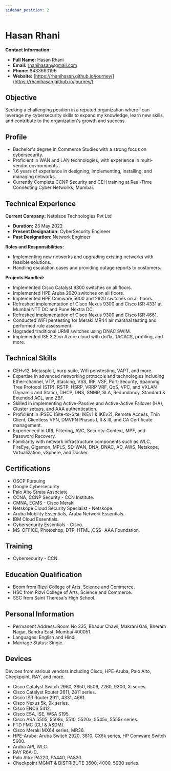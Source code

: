 ```yaml
---
sidebar_position: 2
---
```




# Hasan Rhani

**Contact Information:**
- **Full Name:** Hasan Rhani
- **Email:** rhanihasan@gmail.com
- **Phone:** 8433663196
- **Website:** [https://rhanihasan.github.io/journey/](https://rhanihasan.github.io/journey/)

## Objective
Seeking a challenging position in a reputed organization where I can leverage my cybersecurity skills to expand my knowledge, learn new skills, and contribute to the organization's growth and success.

## Profile
- Bachelor's degree in Commerce Studies with a strong focus on cybersecurity.
- Proficient in WAN and LAN technologies, with experience in multi-vendor environments.
- 1.6 years of experience in designing, implementing, installing, and managing networks.
- Currently Complete CCNP Security and CEH training at Real-Time Connecting Cyber Networks, Mumbai.

## Technical Experience
**Current Company:** Netplace Technologies Pvt Ltd
- **Duration:** 23 May 2022
- **Present Designation:** CyberSecurity Engineer
- **Past Designation:** Network Engineer

**Roles and Responsibilities:**
- Implementing new networks and upgrading existing networks with feasible solutions.
- Handling escalation cases and providing outage reports to customers.

**Projects Handled:**
- Implemented Cisco Catalyst 9300 switches on all floors.
- Implemented HPE Aruba 2920 switches on all floors.
- Implemented HPE Comware 5600 and 2920 switches on all floors.
- Refreshed implementation of Cisco Nexus 9300 and Cisco ISR 4331 at Mumbai NTT DC and Pune Nextra DC.
- Refreshed implementation of Cisco Nexus 9300 and Cisco ISR 4661.
- Conducted WiFi pentesting for Meraki MR44 air marshal testing and performed rule assessment.
- Upgraded traditional URMI switches using DNAC SWIM.
- Implemented ISE 3.2 on Azure cloud with dot1x, TACACS, profiling, and more.

## Technical Skills
- CEHv12, Metasploit, burp suite, Wifi penstesting, VAPT, and more.
- Expertise in advanced networking protocols and technologies including Ether-channel, VTP, Stacking, VSS, IRF, VSF, Port-Security, Spanning Tree Protocol (STP), RSTP, HSRP, VRRP VRF, QoS, VPC, and VXLAN (Dynamic and Static), DHCP, DNS, SNMP, SLA, Redundancy, Standard & Extended ACL, and ZBF.
- Skilled in implementing Active-Passive and Active-Active Failover (HA), Cluster setups, and AAA authentication.
- Proficient in IPSEC (Site-to-Site, IKEv1 & IKEv2), Remote Access, Thin Client, Clientless VPN, DMVPN Phases I, II & III, and CA Certificate management.
- Experienced in URL Filtering, AVC, Security-Context, MPF, and Password Recovery.
- Familiarity with network infrastructure components such as WLC, FireEye, Gigamon, MPLS, SD-WAN, DNA, DNAC, AD, AWS, Netskope, Virtualization, vSphere, and Docker.

## Certifications
- OSCP Pursuing
- Google Cybersecurity
- Palo Alto Strata Associate 
- CCNA, CCNP Security - CCN Institute.
- CMNA, ECMS - Cisco Meraki
- Netskope Cloud Security Specialist - Netskope.
- Aruba Mobility Essentials, Aruba Network Essentials. 
- IBM Cloud Essentials.
- Cybersecurity Essentials - Cisco.
- MS-OFFICE, Photoshop, DTP, HTML ,CSS- AAA Foundation.

## Training
- Cybersecurity - CCN.
## Education Qualification
- Bcom from Rizvi College of Arts, Science and Commerce.
- HSC from Rizvi College of Arts, Science and Commerce.
- SSC from Saint Theresa's High School.

## Personal Information
- Permanent Address: Room No 335, Bhadur Chawl, Makrani Gali, Bheram Nagar, Bandra East, Mumbai 400051.
- Languages: English and Hindi.
- Marriage Status: Single.

## Devices
Devices from various vendors including Cisco, HPE-Aruba, Palo Alto, Checkpoint, RAY, and more.
- Cisco Catalyst Switch 2960, 3850, 6509, 7260, 9300, X-series.
- Cisco Catalyst Router 2611, 2811 series.
- Cisco ISR Router 2911, 4331, 4661.
- Cisco Nexus 5k, 9k series.
- Cisco ENCS 5412.
- Cisco ESA, ISE, WSA S195.
- Cisco ASA 5505, 5508x, 5510, 5520x, 5545x, 5555x series.
- FTD FMC (CLI & ASDM).
- Cisco Meraki MX64 series, MR36.
- HPE-Aruba: Aruba Switch 2920, 3810, CX6k series, HP Comware Switch 5600.
- Aruba API, WLC.
- RAY R6A-C.
- Palo Alto: PA220, PA440, PA820.
- Checkpoint MGMT & DISTRIBUTE 3600, 4000, 5000 series.
